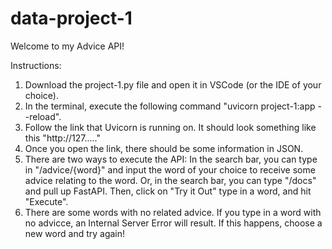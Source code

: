 # data-project-1
Welcome to my Advice API!

Instructions:
1. Download the project-1.py file and open it in VSCode (or the IDE of your choice).
2. In the terminal, execute the following command "uvicorn project-1:app --reload".
3. Follow the link that Uvicorn is running on. It should look something like this "http://127....."
4. Once you open the link, there should be some information in JSON.
5. There are two ways to execute the API: In the search bar, you can type in "/advice/{word}" and input the word of your choice to receive some advice relating to the word. Or, in the search bar, you can type "/docs" and pull up FastAPI. Then, click on "Try it Out" type in a word, and hit "Execute".
6. There are some words with no related advice. If you type in a word with no advicce, an Internal Server Error will result. If this happens, choose a new word and try again!

